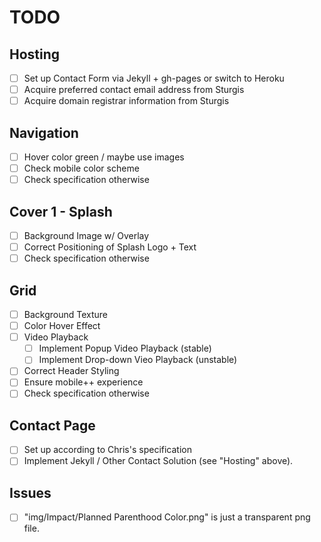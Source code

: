 # TODO

## Hosting

- [ ] Set up Contact Form via Jekyll + gh-pages or switch to Heroku
- [ ] Acquire preferred contact email address from Sturgis
- [ ] Acquire domain registrar information from Sturgis

## Navigation

- [ ] Hover color green / maybe use images
- [ ] Check mobile color scheme
- [ ] Check specification otherwise

## Cover 1 - Splash

- [ ] Background Image w/ Overlay
- [ ] Correct Positioning of Splash Logo + Text
- [ ] Check specification otherwise

## Grid

- [ ] Background Texture
- [ ] Color Hover Effect
- [ ] Video Playback 
  - [ ] Implement Popup Video Playback (stable)
  - [ ] Implement Drop-down Vieo Playback (unstable)
- [ ] Correct Header Styling
- [ ] Ensure mobile++ experience
- [ ] Check specification otherwise

## Contact Page

- [ ] Set up according to Chris's specification
- [ ] Implement Jekyll / Other Contact Solution (see "Hosting" above).

## Issues

- [ ] "img/Impact/Planned Parenthood Color.png" is just a transparent png file.